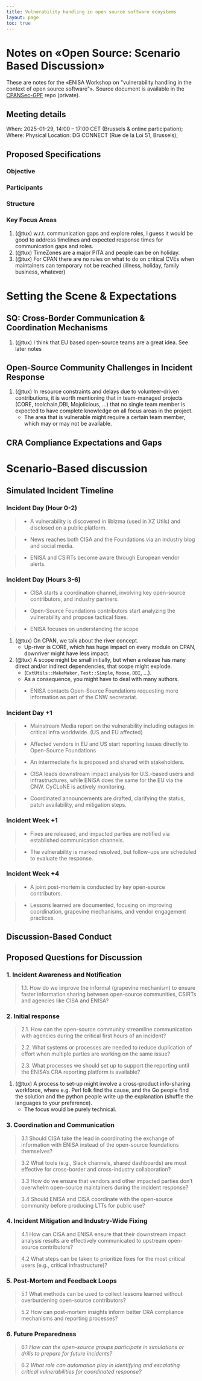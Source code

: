```yaml
---
title: Vulnerability handling in open source software ecoystems
layout: page
toc: true
---
```


# Notes on «Open Source: Scenario Based Discussion»

These are notes for the «ENISA Workshop on "vulnerability handling in the context of open source software"».
Source document is available in the [CPANSec-GPF](https://github.com/CPAN-Security/CPANSec-GPF/blob/main/events/DG-CONNECT-tabletop-2025-01-29/Open-Source%20Discussion%20Scenario%2029Jan.docx) repo (private).

## Meeting details

When: 2025-01-29, 14:00 – 17:00 CET (Brussels & online participation);
Where: Physical Location: DG CONNECT (Rue de la Loi 51, Brussels);


## Proposed Specifications

### Objective
### Participants
### Structure
### Key Focus Areas

1. (@tux) w.r.t. communication gaps and explore roles, I guess it would be good to address timelines and expected response times for communication gaps and roles.
1. (@tux) TimeZones are a major PITA and people can be on holiday.
1. (@tux) For CPAN there are no rules on what to do on critical CVEs when maintainers can temporary not be reached (illness, holiday, family business, whatever)

# Setting the Scene & Expectations


## SQ: Cross-Border Communication & Coordination Mechanisms

1. (@tux) I think that EU based open-source teams are a great idea. See later notes

## Open-Source Community Challenges in Incident Response

1. (@tux) In resource constraints and delays due to volunteer-driven contributions, it is worth mentioning that in team-managed projects (CORE, toolchain,DBI, Mojolicious, ...) that no single team member is expected to have complete knowledge on all focus areas in the project.
   * The area that is vulnerable might require a certain team member, which may or may not be available.


## CRA Compliance Expectations and Gaps



# Scenario-Based discussion


## Simulated Incident Timeline

### Incident Day (Hour 0-2)

> * A vulnerability is discovered in liblzma (used in XZ Utils) and disclosed on a public platform.

> * News reaches both CISA and the Foundations via an industry blog and social media.

> * ENISA and CSIRTs become aware through European vendor alerts.


### Incident Day (Hours 3-6)


> * CISA starts a coordination channel, involving key open-source contributors, and industry partners.

> * Open-Source Foundations contributors start analyzing the vulnerability and propose tactical fixes.

> * ENISA focuses on understanding the scope

1. (@tux) On CPAN, we talk about the river concept.
   * Up-river is CORE, which has huge impact on every module on CPAN, downriver might have less impact.
1. (@tux) A scope might be small initially, but when a release has many direct and/or indirect dependencies, that scope might explode.
   * (`ExtUtils::MakeMaker`, `Test::Simple`, `Moose`, `DBI`, …).
   * As a consequence, you might have to deal with many authors.

> * ENISA contacts Open-Source Foundations requesting more information as part of the CNW secretariat.


### Incident Day +1

> * Mainstream Media report on the vulnerability including outages in critical infra worldwide. (US and EU affected)

> * Affected vendors in EU and US start reporting issues directly to Open-Source Foundations

> * An intermediate fix is proposed and shared with stakeholders.

> * CISA leads downstream impact analysis for U.S.-based users and infrastructures, while ENISA does the same for the EU via the CNW. CyCLoNE is actively monitoring.

> * Coordinated announcements are drafted, clarifying the status, patch availability, and mitigation steps.


### Incident Week +1

> * Fixes are released, and impacted parties are notified via established communication channels.

> * The vulnerability is marked resolved, but follow-ups are scheduled to evaluate the response.


### Incident Week +4

> * A joint post-mortem is conducted by key open-source contributors.

> * Lessons learned are documented, focusing on improving coordination, grapevine mechanisms, and vendor engagement practices.


## Discussion-Based Conduct

## Proposed Questions for Discussion

### 1. Incident Awareness and Notification

> 1.1. How do we improve the informal (grapevine mechanism) to ensure faster information sharing between open-source communities, CSIRTs and agencies like CISA and ENISA?


### 2. Initial response

> 2.1. How can the open-source community streamline communication with agencies during the critical first hours of an incident?

> 2.2. What systems or processes are needed to reduce duplication of effort when multiple parties are working on the same issue?

> 2.3. What processes we should set up to support the reporting until the ENISA’s CRA reporting platform is available?

1. (@tux) A process to set-up might involve a cross-product info-sharing workforce, where e.g. Perl folk find the cause, and the Go people find the solution and the python people write up the explanation (shuffle the languages to your preference).
      * The focus would be purely technical.


### 3. Coordination and Communication

> 3.1 Should CISA take the lead in coordinating the exchange of information with ENISA instead of the open-source foundations themselves?

> 3.2 What tools (e.g., Slack channels, shared dashboards) are most effective for cross-border and cross-industry collaboration?

> 3.3 How do we ensure that vendors and other impacted parties don’t overwhelm open-source maintainers during the incident response?

> 3.4 Should ENISA and CISA coordinate with the open-source community before producing LTTs for public use?


### 4. Incident Mitigation and Industry-Wide Fixing


> 4.1 How can CISA and ENISA ensure that their downstream impact analysis results are effectively communicated to upstream open-source contributors?

> 4.2 What steps can be taken to prioritize fixes for the most critical users (e.g., critical infrastructure)?


### 5. Post-Mortem and Feedback Loops

> 5.1 What methods can be used to collect lessons learned without overburdening open-source contributors?

> 5.2 How can post-mortem insights inform better CRA compliance mechanisms and reporting processes?


### 6. Future Preparedness

> 6.1 _How can the open-source groups participate in simulations or drills to prepare for future incidents?_


> 6.2 _What role can automation play in identifying and escalating critical vulnerabilities for coordinated response?_

